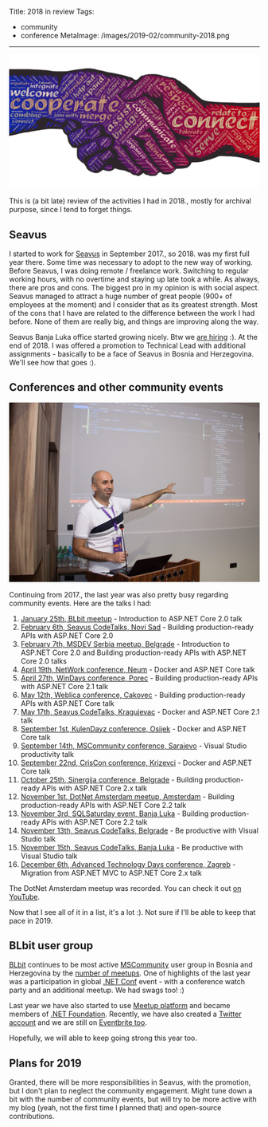 Title: 2018 in review
Tags:
  - community
  - conference
MetaImage: /images/2019-02/community-2018.png
---

![Community activities in 2018](/images/2019-02/community-2018.png)

This is (a bit late) review of the activities I had in 2018., mostly for archival purpose, since I tend to forget things. 

## Seavus

I started to work for [Seavus](https://seavus.com) in September 2017., so 2018. was my first full year there. Some time was necessary to adopt to the new way of working. Before Seavus, I was doing remote / freelance work. Switching to regular working hours, with no overtime and staying up late took a while. As always, there are pros and cons. The biggest pro in my opinion is with social aspect. Seavus managed to attract a huge number of great people (900+ of employees at the moment) and I consider that as its greatest strength. Most of the cons that I have are related to the difference between the work I had before. None of them are really big, and things are improving along the way. 

Seavus Banja Luka office started growing nicely. Btw we [are hiring](https://career.seavus.com/) :). At the end of 2018. I was offered a promotion to Technical Lead with additional assignments - basically to be a face of Seavus in Bosnia and Herzegovina. We'll see how that goes :).

## Conferences and other community events

![MSCommunity 2018](/images/2019-02/miroslav-popovic-mscommunity-2018.jpg)

Continuing from 2017., the last year was also pretty busy regarding community events. Here are the talks I had:

 1. [January 25th, BLbit meetup](https://www.facebook.com/events/393720467707508/) - Introduction to ASP.NET Core 2.0 talk
 2. [February 6th, Seavus CodeTalks, Novi Sad](https://www.facebook.com/events/1629179527151548/) - Building production-ready APIs with ASP.NET Core 2.0
 3. [February 7th, MSDEV Serbia meetup, Belgrade](https://www.meetup.com/MSDEV-Serbia-User-Group/events/247513563/) - Introduction to ASP.NET Core 2.0 and Building production-ready APIs with ASP.NET Core 2.0 talks
 4. [April 19th, NetWork conference, Neum](https://www.networkkonferencija.ba/) - Docker and ASP.NET Core talk
 5. [April 27th, WinDays conference, Porec](https://www.windays.hr/raspored/arhiva/2018/building_production_ready_apis/4249) - Building production-ready APIs with ASP.NET Core 2.1 talk
 6. [May 12th, Weblica conference, Cakovec](https://weblica.hr/) - Building production-ready APIs with ASP.NET Core talk
 7. [May 17th, Seavus CodeTalks, Kragujevac](https://codetalks.seavus.com/seavus-codetalks-in-kragujevac-17052018) - Docker and ASP.NET Core 2.1 talk
 8. [September 1st, KulenDayz conference, Osijek](http://www.kulendayz.com/) - Docker and ASP.NET Core talk
 9. [September 14th, MSCommunity conference, Sarajevo](https://conference.mscommunity.ba/) - Visual Studio productivity talk
 10. [September 22nd, CrisCon conference, Krizevci](http://criscon.krizevci.hr/) - Docker and ASP.NET Core talk
 11. [October 25th, Sinergija conference, Belgrade](https://www.sinergija18.rs/) - Building production-ready APIs with ASP.NET Core 2.x talk
 12. [November 1st, DotNet Amsterdam meetup, Amsterdam](https://www.meetup.com/dotnet-amsterdam/events/255737023/) - Building production-ready APIs with ASP.NET Core 2.2 talk
 13. [November 3rd, SQLSaturday event, Banja Luka](https://www.sqlsaturday.com/791/EventHome.aspx) - Building production-ready APIs with ASP.NET Core 2.2 talk
 14. [November 13th, Seavus CodeTalks, Belgrade](https://codetalks.seavus.com/seavus-codetalks-in-belgrade-13112018) - Be productive with Visual Studio talk
 15. [November 15th, Seavus CodeTalks, Banja Luka](https://codetalks.seavus.com/seavus-codetalks-in-banja-luka-15112018) - Be productive with Visual Studio talk
 16. [December 6th, Advanced Technology Days conference, Zagreb](https://advtechdays.com/) - Migration from ASP.NET MVC to ASP.NET Core 2.x talk

The DotNet Amsterdam meetup was recorded. You can check it out [on YouTube](https://youtu.be/XLHeJgWovI4).

Now that I see all of it in a list, it's a lot :). Not sure if I'll be able to keep that pace in 2019.

## BLbit user group

[BLbit](https://www.facebook.com/groups/blbit/) continues to be most active [MSCommunity](https://www.facebook.com/groups/mscommunitybih/) user group in Bosnia and Herzegovina by the [number of meetups](https://www.facebook.com/groups/blbit/events/). One of highlights of the last year was a participation in global [.NET Conf](https://www.dotnetconf.net/) event - with a conference watch party and an additional meetup. We had swags too! :)

Last year we have also started to use [Meetup platform](https://www.meetup.com/BLbitUG/) and became members of [.NET Foundation](https://www.meetup.com/pro/dotnet/). Recently, we have also created a [Twitter account](https://twitter.com/blbitug) and we are still on [Eventbrite too](https://www.eventbrite.com/o/korisnicka-grupa-blbit-banja-luka-3287790552).

Hopefully, we will able to keep going strong this year too.

## Plans for 2019

Granted, there will be more responsibilities in Seavus, with the promotion, but I don't plan to neglect the community engagement. Might tune down a bit with the number of community events, but will try to be more active with my blog (yeah, not the first time I planned that) and open-source contributions.
